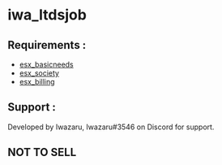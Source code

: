 # iwa_ltdsjob

## Requirements :
* [esx_basicneeds](https://github.com/esx-framework/esx_basicneeds)
* [esx_society](https://github.com/esx-framework/esx_society)
* [esx_billing](https://github.com/esx-framework/esx_billing)

## Support :
Developed by Iwazaru, Iwazaru#3546 on Discord for support.

## NOT TO SELL
